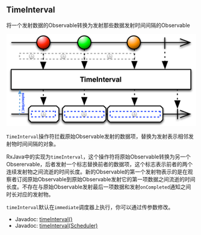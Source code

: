 ## TimeInterval

将一个发射数据的Observable转换为发射那些数据发射时间间隔的Observable

![TimeInterval](../images/operators/timeInterval.c.png)

`TimeInterval`操作符拦截原始Observable发射的数据项，替换为发射表示相邻发射物时间间隔的对象。

RxJava中的实现为`timeInterval`，这个操作符将原始Observable转换为另一个Obserervable，后者发射一个标志替换前者的数据项，这个标志表示前者的两个连续发射物之间流逝的时间长度。新的Observable的第一个发射物表示的是在观察者订阅原始Observable到原始Observable发射它的第一项数据之间流逝的时间长度。不存在与原始Observable发射最后一项数据和发射`onCompleted`通知之间时长对应的发射物。

`timeInterval`默认在`immediate`调度器上执行，你可以通过传参数修改。

* Javadoc: [timeInterval()](http://reactivex.io/RxJava/javadoc/rx/Observable.html#timeInterval())
* Javadoc: [timeInterval(Scheduler)](http://reactivex.io/RxJava/javadoc/rx/Observable.html#timeInterval(rx.Scheduler))


